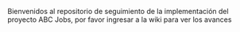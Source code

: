 Bienvenidos al repositorio de seguimiento de la implementación del proyecto ABC Jobs, por favor ingresar a la wiki para ver los avances
